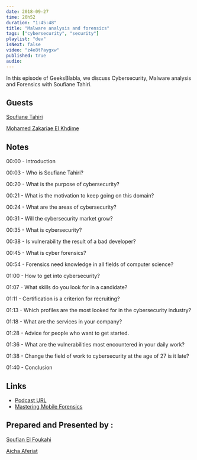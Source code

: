 ```yaml
---
date: 2018-09-27
time: 20h52
duration: "1:45:48"
title: "Malware analysis and forensics"
tags: ["cybersecurity", "security"]
playlist: "dev"
isNext: false
video: "z4e8tPaygxw"
published: true
audio:
---
```


In this episode of GeeksBlabla, we discuss Cybersecurity, Malware analysis and Forensics with Soufiane Tahiri.

## Guests

[Soufiane Tahiri](https://www.linkedin.com/in/soufianetahiri)

[Mohamed Zakariae El Khdime](https://www.facebook.com/infom2z)

## Notes

00:00 - Introduction

00:03 - Who is Soufiane Tahiri?

00:20 - What is the purpose of cybersecurity?

00:21 - What is the motivation to keep going on this domain?

00:24 - What are the areas of cybersecurity?

00:31 - Will the cybersecurity market grow?

00:35 - What is cybersecurity?

00:38 - Is vulnerability the result of a bad developer?

00:45 - What is cyber forensics?

00:54 - Forensics need knowledge in all fields of computer science?

01:00 - How to get into cybersecurity?

01:07 - What skills do you look for in a candidate?

01:11 - Certification is a criterion for recruiting?

01:13 - Which profiles are the most looked for in the cybersecurity industry?

01:18 - What are the services in your company?

01:28 - Advice for people who want to get started.

01:36 - What are the vulnerabilities most encountered in your daily work?

01:38 - Change the field of work to cybersecurity at the age of 27 is it late?

01:40 - Conclusion

## Links

- [Podcast URL](https://www.facebook.com/sfoukahi/videos/2003419829718683/)
- [Mastering Mobile Forensics](https://www.amazon.com/Mastering-Mobile-Forensics-Soufiane-Tahiri-ebook/dp/B01DT4D5OG)

## Prepared and Presented by :

[Soufian El Foukahi](https://twitter.com/souffanda/)

[Aicha Aferiat](https://www.facebook.com/#)
